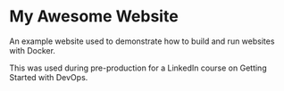 # My Awesome Website

An example website used to demonstrate how to build and run websites with Docker.

This was used during pre-production for a LinkedIn course on Getting Started with
DevOps.
